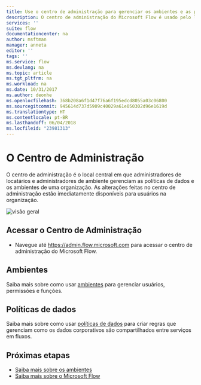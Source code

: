 ```yaml
---
title: Use o centro de administração para gerenciar os ambientes e as políticas de dados. | Microsoft Docs
description: O centro de administração do Microsoft Flow é usado pelo locatário e administradores de ambiente para gerenciar as políticas de dados e os ambientes para as implantações do Microsoft Flow.
services: ''
suite: flow
documentationcenter: na
author: msftman
manager: anneta
editor: ''
tags: ''
ms.service: flow
ms.devlang: na
ms.topic: article
ms.tgt_pltfrm: na
ms.workload: na
ms.date: 10/31/2017
ms.author: deonhe
ms.openlocfilehash: 368b208a6f1d47f76a6f195edcd8055a03c06800
ms.sourcegitcommit: 945614d737d5909c40029a61e050302d96e1619d
ms.translationtype: HT
ms.contentlocale: pt-BR
ms.lasthandoff: 06/04/2018
ms.locfileid: "23981313"
---
```

# <a name="the-admin-center"></a>O Centro de Administração

O centro de administração é o local central em que administradores de locatários e administradores de ambiente gerenciam as políticas de dados e os ambientes de uma organização. As alterações feitas no centro de administração estão imediatamente disponíveis para usuários na organização.

![visão geral](./media/admin-center-introduction/overview.png)

## <a name="access-the-admin-center"></a>Acessar o Centro de Administração

* Navegue até https://admin.flow.microsoft.com para acessar o centro de administração do Microsoft Flow.

## <a name="environments"></a>Ambientes

Saiba mais sobre como usar [ambientes](environments-overview-admin.md) para gerenciar usuários, permissões e funções.

## <a name="data-policies"></a>Políticas de dados

Saiba mais sobre como usar [políticas de dados](prevent-data-loss.md) para criar regras que gerenciam como os dados corporativos são compartilhados entre serviços em fluxos.

## <a name="next-steps"></a>Próximas etapas

* [Saiba mais sobre os ambientes](environments-overview-admin.md)
* [Saiba mais sobre o Microsoft Flow](getting-started.md)
